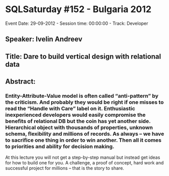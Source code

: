 # SQLSaturday #152 - Bulgaria 2012
Event Date: 29-09-2012 - Session time: 00:00:00 - Track: Developer
## Speaker: Ivelin Andreev
## Title: Dare to build vertical design with relational data
## Abstract:
### Entity-Attribute-Value model is often called “anti-pattern” by the criticism. And probably they would be right if one misses to read the “Handle with Care” label on it. Enthusiastic inexperienced developers would easily compromise the benefits of relational DB but the coin has yet another side. Hierarchical object with thousands of properties, unknown schema, flexibility and millions of records. As always – we have to sacrifice one thing in order to win another. Then all it comes to priorities and ability for decision making. 
At this lecture you will not get a step-by-step manual but instead get ideas for how to build one for you.
A challenge, a proof of concept, hard work and successful project for millions – that is the story to share.
